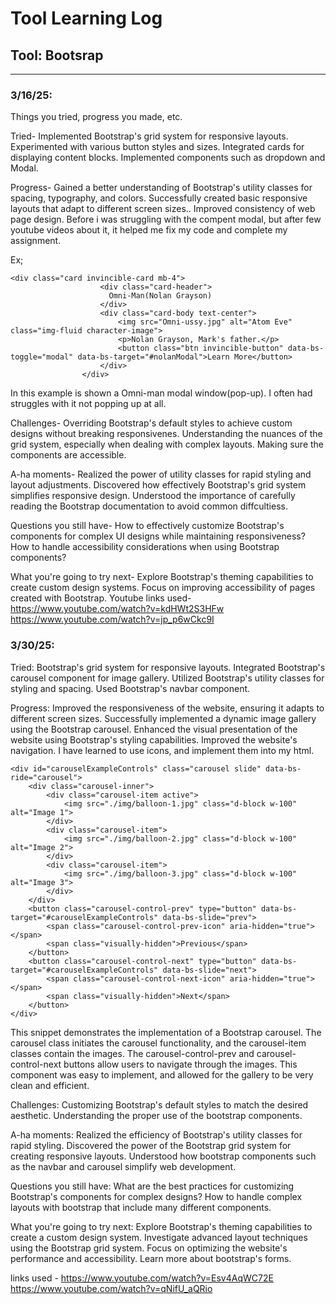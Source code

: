 # Tool Learning Log

## Tool: Bootsrap

---

### 3/16/25:
Things you tried, progress you made, etc.

Tried-
Implemented Bootstrap's grid system for responsive layouts.
Experimented with various button styles and sizes.
Integrated cards for displaying content blocks.
Implemented components such as dropdown and Modal.

Progress-
Gained a better understanding of Bootstrap's utility classes for spacing, typography, and colors.
Successfully created basic responsive layouts that adapt to different screen sizes..
Improved consistency of web page design. Before i was struggling with the compent modal, but after few youtube videos about it, it helped me fix my code and complete my assignment. 

Ex;
```
<div class="card invincible-card mb-4">
                    <div class="card-header">
                      Omni-Man(Nolan Grayson)
                    </div>
                    <div class="card-body text-center">
                        <img src="Omni-ussy.jpg" alt="Atom Eve" class="img-fluid character-image">
                        <p>Nolan Grayson, Mark's father.</p>
                        <button class="btn invincible-button" data-bs-toggle="modal" data-bs-target="#nolanModal">Learn More</button>
                    </div>
                </div>
```
  In this example is shown a Omni-man modal window(pop-up). I often had struggles with it not popping up at all.

Challenges-
Overriding Bootstrap's default styles to achieve custom designs without breaking responsivenes.
Understanding the nuances of the grid system, especially when dealing with complex layouts.
Making sure the components are accessible.

A-ha moments-
Realized the power of utility classes for rapid styling and layout adjustments.
Discovered how effectively Bootstrap's grid system simplifies responsive design.
Understood the importance of carefully reading the Bootstrap documentation to avoid common diffcultiess.


Questions you still have-
How to effectively customize Bootstrap's components for complex UI designs while maintaining responsiveness?
How to handle accessibility considerations when using Bootstrap components?

What you're going to try next-
Explore Bootstrap's theming capabilities to create custom design systems.
Focus on improving accessibility of pages created with Bootstrap.
 Youtube links used-
 https://www.youtube.com/watch?v=kdHWt2S3HFw
 https://www.youtube.com/watch?v=jp_p6wCkc9I



### 3/30/25:
Tried:
Bootstrap's grid system for responsive layouts.
Integrated Bootstrap's carousel component for image gallery.
Utilized Bootstrap's utility classes for styling and spacing.
Used Bootstrap's navbar component.

Progress:
Improved the responsiveness of the website, ensuring it adapts to different screen sizes.
Successfully implemented a dynamic image gallery using the Bootstrap carousel.
Enhanced the visual presentation of the website using Bootstrap's styling capabilities.
Improved the website's navigation.
I have learned to use icons, and implement them into my html.
```
<div id="carouselExampleControls" class="carousel slide" data-bs-ride="carousel">
    <div class="carousel-inner">
        <div class="carousel-item active">
            <img src="./img/balloon-1.jpg" class="d-block w-100" alt="Image 1">
        </div>
        <div class="carousel-item">
            <img src="./img/balloon-2.jpg" class="d-block w-100" alt="Image 2">
        </div>
        <div class="carousel-item">
            <img src="./img/balloon-3.jpg" class="d-block w-100" alt="Image 3">
        </div>
    </div>
    <button class="carousel-control-prev" type="button" data-bs-target="#carouselExampleControls" data-bs-slide="prev">
        <span class="carousel-control-prev-icon" aria-hidden="true"></span>
        <span class="visually-hidden">Previous</span>
    </button>
    <button class="carousel-control-next" type="button" data-bs-target="#carouselExampleControls" data-bs-slide="next">
        <span class="carousel-control-next-icon" aria-hidden="true"></span>
        <span class="visually-hidden">Next</span>
    </button>
</div>
```
This snippet demonstrates the implementation of a Bootstrap carousel. The carousel class initiates the carousel functionality, and the carousel-item classes contain the images. The carousel-control-prev and carousel-control-next buttons allow users to navigate through the images. This component was easy to implement, and allowed for the gallery to be very clean and efficient.

Challenges:
Customizing Bootstrap's default styles to match the desired aesthetic.
Understanding the proper use of the bootstrap components.

A-ha moments:
Realized the efficiency of Bootstrap's utility classes for rapid styling.
Discovered the power of the Bootstrap grid system for creating responsive layouts.
Understood how bootstrap components such as the navbar and carousel simplify web development.

Questions you still have:
What are the best practices for customizing Bootstrap's components for complex designs?
How to handle complex layouts with bootstrap that include many different components.

What you're going to try next:
Explore Bootstrap's theming capabilities to create a custom design system.
Investigate advanced layout techniques using the Bootstrap grid system.
Focus on optimizing the website's performance and accessibility.
Learn more about bootstrap's forms.

links used -  https://www.youtube.com/watch?v=Esv4AqWC72E
https://www.youtube.com/watch?v=qNifU_aQRio




<!-- 
* Links you used today (websites, videos, etc)
* Things you tried, progress you made, etc
* Challenges, a-ha moments, etc
* Questions you still have
* What you're going to try next
-->
